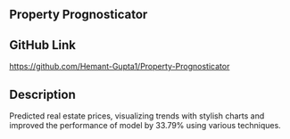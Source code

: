 ## Property Prognosticator

## GitHub Link
https://github.com/Hemant-Gupta1/Property-Prognosticator

## Description
Predicted real estate prices, visualizing trends with stylish charts and improved the performance of model by 33.79% using various techniques.

